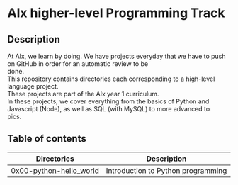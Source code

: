 # Alx higher-level Programming Track                                                                                                                                                                                                                            
## Description                                                                                                                         
At Alx, we learn by doing. We have projects everyday that we have to push on GitHub in order for an automatic review to be\
 done.                                                                                                                                  
 This repository contains directories each corresponding to a high-level language project.                                               
 These projects are part of the Alx year 1 curriculum.                                                                      
 In these projects, we cover everything from the basics of Python and Javascript (Node), as well as SQL (with MySQL) to more advanced to\
 pics.                                                                                                                                   
                                                                                                                                    
 ## Table of contents                                                                                                                    
 Directories | Description                                                                                                               
 ----------- | -----------                                                                                                               
 [0x00-python-hello_world](./0x00-python-hello_world) | Introduction to Python programming